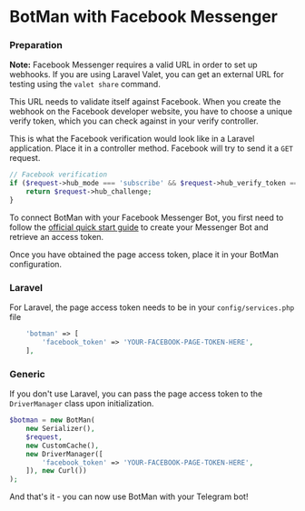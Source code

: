 # BotMan with Facebook Messenger

### Preparation

**Note:** Facebook Messenger requires a valid URL in order to set up webhooks. If you are using Laravel Valet, you can get an external URL for testing using the `valet share` command.

This URL needs to validate itself against Facebook. When you create the webhook on the Facebook developer website, you have to choose a unique
verify token, which you can check against in your verify controller.

This is what the Facebook verification would look like in a Laravel application. Place it in a controller method. Facebook will try to send it a `GET` request.
```php
// Facebook verification
if ($request->hub_mode === 'subscribe' && $request->hub_verify_token === 'MY_SECRET_TOKEN') {
    return $request->hub_challenge;
}
```

To connect BotMan with your Facebook Messenger Bot, you first need to follow the [official quick start guide](https://developers.facebook.com/docs/messenger-platform/guides/quick-start) to create your Messenger Bot and retrieve an access token.

Once you have obtained the page access token, place it in your BotMan configuration.

### Laravel

For Laravel, the page access token needs to be in your `config/services.php` file

```php
    'botman' => [
    	'facebook_token' => 'YOUR-FACEBOOK-PAGE-TOKEN-HERE',
    ],
```

### Generic

If you don't use Laravel, you can pass the page access token to the `DriverManager` class upon initialization.


```php
$botman = new BotMan(
    new Serializer(),
    $request,
    new CustomCache(),
    new DriverManager([
    	'facebook_token' => 'YOUR-FACEBOOK-PAGE-TOKEN-HERE',
    ]), new Curl())
);
```

And that's it - you can now use BotMan with your Telegram bot!